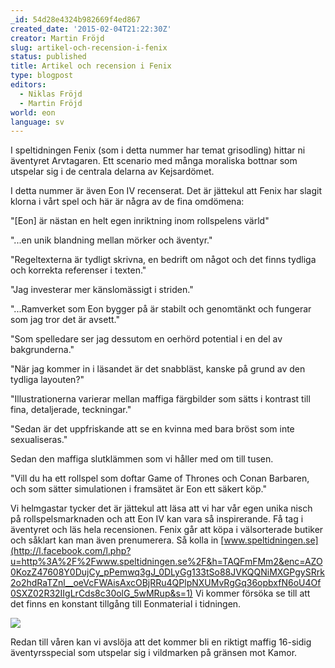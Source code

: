 ```yaml
---
_id: 54d28e4324b982669f4ed867
created_date: '2015-02-04T21:22:30Z'
creator: Martin Fröjd
slug: artikel-och-recension-i-fenix
status: published
title: Artikel och recension i Fenix
type: blogpost
editors:
  - Niklas Fröjd
  - Martin Fröjd
world: eon
language: sv
---
```

I speltidningen Fenix (som i detta nummer har temat grisodling) hittar ni äventyret Arvtagaren. Ett scenario med många moraliska bottnar som utspelar sig i de centrala delarna av Kejsardömet.

I detta nummer är även Eon IV recenserat. Det är jättekul att Fenix har slagit klorna i vårt spel och här är några av de fina omdömena:

"[Eon] är nästan en helt egen inriktning inom rollspelens värld"

"...en unik blandning mellan mörker och äventyr."

"Regeltexterna är tydligt skrivna, en bedrift om något och det finns tydliga och korrekta referenser i texten."

"Jag investerar mer känslomässigt i striden."

"...Ramverket som Eon bygger på är stabilt och genomtänkt och fungerar som jag tror det är avsett."

"Som spelledare ser jag dessutom en oerhörd potential i en del av bakgrunderna."

"När jag kommer in i läsandet är det snabbläst, kanske på grund av den tydliga layouten?"

"Illustrationerna varierar mellan maffiga färgbilder som sätts i kontrast till fina, detaljerade, teckningar."

"Sedan är det uppfriskande att se en kvinna med bara bröst som inte sexualiseras."

Sedan den maffiga slutklämmen som vi håller med om till tusen.

"Vill du ha ett rollspel som doftar Game of Thrones och Conan Barbaren, och som sätter simulationen i framsätet är Eon ett säkert köp."

Vi helmgastar tycker det är jättekul att läsa att vi har vår egen unika nisch på rollspelsmarknaden och att Eon IV kan vara så inspirerande. Få tag i äventyret och läs hela recensionen. Fenix går att köpa i välsorterade butiker och såklart kan man även prenumerera. Så kolla in [www.speltidningen.se](http://l.facebook.com/l.php?u=http%3A%2F%2Fwww.speltidningen.se%2F&h=TAQFmFMm2&enc=AZO0KozZ47608Y0DujCy_pPemwq3gJ_0DLyGg133tSo88JVKQQNiMXGPgySRrk2o2hdRaTZnl__oeVcFWAisAxcOBjRRu4QPlpNXUMvRgGq36opbxfN6oU4Of0SXZ02R32IIgLrCds8c30olG_5wMRup&s=1) Vi kommer försöka se till att det finns en konstant tillgång till Eonmaterial i tidningen.

![](https://fablr.co/asset/image/fenix-2015-01.jpg)

Redan till våren kan vi avslöja att det kommer bli en riktigt maffig 16-sidig äventyrsspecial som utspelar sig i vildmarken på gränsen mot Kamor.

